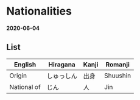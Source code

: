 # Nationalities
**2020-06-04**


## List

| English     | Hiragana   | Kanji | Romanji  |
| ---         | ---        | ---   | ---      |
| Origin      | しゅっしん | 出身  | Shuushin |
| National of | じん       | 人    | Jin      |


